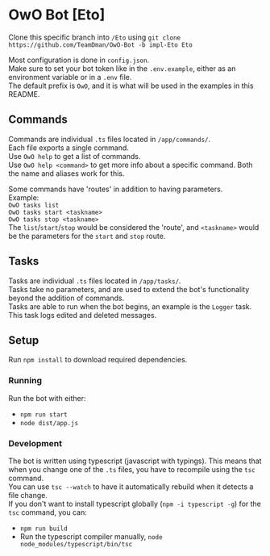 # OwO Bot \[Eto\]
Clone this specific branch into `/Eto` using `git clone https://github.com/TeamDman/OwO-Bot -b impl-Eto Eto`

Most configuration is done in `config.json`.\
Make sure to set your bot token like in the `.env.example`, either as an environment variable or in a `.env` file.\
The default prefix is `OwO`, and it is what will be used in the examples in this README.

## Commands
Commands are individual `.ts` files located in `/app/commands/`.\
Each file exports a single command.\
Use `OwO help` to get a list of commands.\
Use `OwO help <command>` to get more info about a specific command. Both the name and aliases work for this.

Some commands have 'routes' in addition to having parameters.\
Example:\
`OwO tasks list`\
`OwO tasks start <taskname>`\
`OwO tasks stop <taskname>`\
The `list`/`start`/`stop` would be considered the 'route', and `<taskname>` would be the parameters for the `start` and `stop` route.

## Tasks
Tasks are individual `.ts` files located in `/app/tasks/`.\
Tasks take no parameters, and are used to extend the bot's functionality beyond the addition of commands.\
Tasks are able to run when the bot begins, an example is the `Logger` task. This task logs edited and deleted messages.

## Setup
Run `npm install` to download required dependencies.

### Running
Run the bot with either:
- `npm run start`
- `node dist/app.js`

### Development
The bot is written using typescript (javascript with typings). This means that when you change one of the `.ts` files, you have to recompile using the `tsc` command.\
You can use `tsc --watch` to have it automatically rebuild when it detects a file change.\
If you don't want to install typescript globally (`npm -i typescript -g`) for the `tsc` command, you can:
- `npm run build`
- Run the typescript compiler manually, `node node_modules/typescript/bin/tsc`
